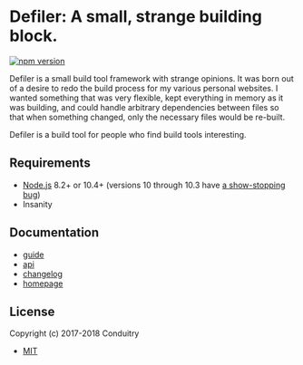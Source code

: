 # Defiler: A small, strange building block.

[![npm version](https://img.shields.io/npm/v/defiler.svg?style=flat-square)](https://www.npmjs.com/package/defiler)

Defiler is a small build tool framework with strange opinions. It was born out of a desire to redo the build process for my various personal websites. I wanted something that was very flexible, kept everything in memory as it was building, and could handle arbitrary dependencies between files so that when something changed, only the necessary files would be re-built.

Defiler is a build tool for people who find build tools interesting.

## Requirements

- [Node.js](https://nodejs.org/) 8.2+ or 10.4+ (versions 10 through 10.3 have [a show-stopping bug](https://github.com/nodejs/node/issues/20274))
- Insanity

## Documentation

- [guide](GUIDE.md#readme)
- [api](API.md#readme)
- [changelog](CHANGELOG.md#readme)
- [homepage](https://conduitry.io/defiler)

## License

Copyright (c) 2017-2018 Conduitry

- [MIT](LICENSE)

